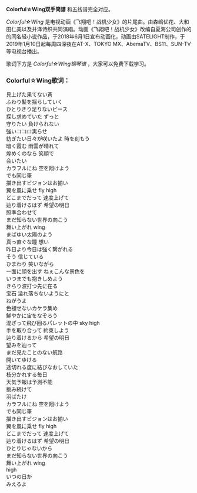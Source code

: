 

**Colorful☆Wing双手简谱** 和五线谱完全对应。

_Colorful☆Wing_
是电视动画《飞翔吧！战机少女》的片尾曲。由森嶋优花、大和田仁美以及井泽诗织共同演唱。动画《飞翔吧！战机少女》改编自夏海公司创作的的同名轻小说作品，于2018年6月1日宣布动画化，动画由SATELIGHT制作，于2019年1月10日起每周四深夜在AT-X、TOKYO
MX、AbemaTV、BS11、SUN-TV等电视台播出。

歌词下方是 _Colorful☆Wing钢琴谱_ ，大家可以免费下载学习。

### Colorful☆Wing歌词：

見上げた果てない蒼  
ふわり髪を揺らしていく  
ひとりきり足りないピース  
探し求めていた ずっと  
守りたい 負けられない  
強いココロ実らせ  
紡ぎたい日々が咲いたよ 時を刻もう  
暗く霞む 雨雲が晴れて  
煌めくのなら 笑顔で  
会いたい  
カラフルにね 空を翔けよう  
でも同じ筆  
描き出すビジョンはお揃い  
翼を風に乗せ fly high  
どこまでだって 速度上げて  
辿り着けるはず 希望の明日  
照準合わせて  
まだ知らない世界の向こう  
舞い上がれ wing  
まばゆい太陽のよう  
真っ直ぐな瞳 想い  
昨日より今日は強く繋がれる  
そう 信じている  
ひまわり 笑いながら  
一面に顔を出す ねぇこんな景色を  
いつまでも抱きしめよう  
きらり波打つ先に在る  
宝石 溢れ落ちないようにと  
ねがうよ  
色褪せないカケラ集め  
鮮やかに宙をなぞろう  
混ざって飛び回るパレットの中 sky high  
手を取り合って 約束しよう  
辿り着けるから 希望の明日  
望みを辿って  
まだ見たことのない航路  
開いてゆける  
途切れる度に結びなおしていた  
枝分かれする毎日  
天気予報は予測不能  
挑み続けて  
羽ばたけ  
カラフルにね 空を翔けよう  
でも同じ筆  
描き出すビジョンはお揃い  
翼を風に乗せ fly high  
どこまでだって 速度上げて  
辿り着けるはず 希望の明日  
ひとりじゃないから  
まだ知らない世界の向こう  
舞い上がれ wing  
high  
いつの日か  
みえるよ

